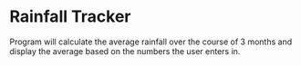 # Rainfall Tracker

Program will calculate the average rainfall over the course of 3 months and display the average based on the numbers the user enters in.

